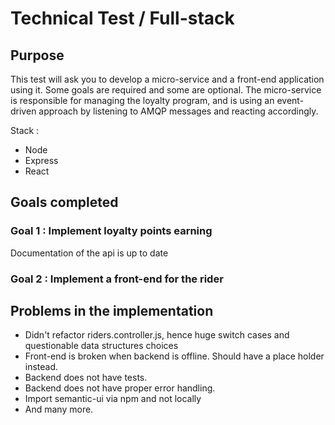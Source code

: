 # Technical Test / Full-stack

## Purpose

This test will ask you to develop a micro-service and a front-end application using it. Some goals
are required and some are optional. The micro-service is responsible for managing the loyalty program,
and is using an event-driven approach by listening to AMQP messages and reacting accordingly.

Stack :
- Node
- Express
- React

## Goals completed

### Goal 1 : Implement loyalty points earning

Documentation of the api is up to date

### Goal 2 : Implement a front-end for the rider


## Problems in the implementation

- Didn't refactor riders.controller.js, hence huge switch cases and questionable data structures choices
- Front-end is broken when backend is offline. Should have a place holder instead.
- Backend does not have tests.
- Backend does not have proper error handling.
- Import semantic-ui via npm and not locally
- And many more.
